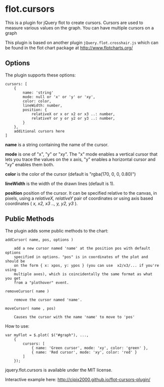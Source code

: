 flot.cursors
============

This is a plugin for jQuery flot to create cursors. Cursors are used to measure various values on the graph. You can have multiple cursors on a graph

This plugin is based on another plugin `jQuery.flot.crosshair.js` which can be found in the flot chart package at <http://www.flotcharts.org/>

Options
-------

The plugin supports these options:

    cursors: [
        {
            name: 'string'
            mode: null or 'x' or 'y' or 'xy',
            color: color,
            lineWidth: number,
            position: {
                relativeX or x or x2 or x3 ..: number,
                relativeY or y or y2 or y3 ..: number,
            }
        },
        additional cursors here
    ]

**name** is a string containing the name of the cursor.

**mode** is one of "x", "y" or "xy". The "x" mode enables a vertical
cursor that lets you trace the values on the x axis, "y" enables a
horizontal cursor and "xy" enables them both.

**color** is the color of the cursor (default is "rgba(170, 0, 0, 0.80)")

**lineWidth** is the width of the drawn lines (default is 1).

**position** position of the cursor. It can be specified relative to the canvas, in pixels, 
using a *relativeX, relativeY* pair of coordinates or using axis based coordinates 
( *x, x2, x3 .., y, y2, y3* ).


Public Methods
--------------


The plugin adds some public methods to the chart:

    addCursor( name, pos, options )

        add a new cursor named 'name' at the position pos with default options
        specified in options. "pos" is in coordinates of the plot and should be
        on the form { x: xpos, y: ypos } (you can use  x2/x3/... if you're using
        multiple axes), which is coincidentally the same format as what you get
        from a "plothover" event.

    removeCursor( name )

        remove the cursor named 'name'.

    moveCursor( name , pos)

        Causes the cursor with the name 'name' to move to 'pos'

How to use:

    var myFlot = $.plot( $("#graph"), ...,
        {
            cursors: [
                { name: 'Green cursor', mode: 'xy', color: 'green' },
                { name: 'Red cursor', mode: 'xy', color: 'red' }
            ]
        });

jquery.flot.cursors is available under the MIT license.

Interactive example here: <http://cipix2000.github.io/flot-cursors-plugin/>
